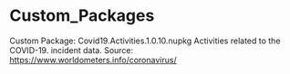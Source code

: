 # Custom_Packages
Custom Package: Covid19.Activities.1.0.10.nupkg
Activities related to the COVID-19. incident data. 
Source: https://www.worldometers.info/coronavirus/
